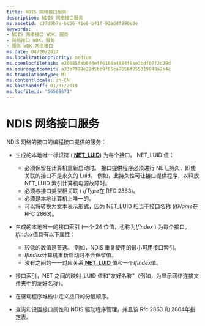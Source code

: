 ```yaml
---
title: NDIS 网络接口服务
description: NDIS 网络接口服务
ms.assetid: c37d9b7e-bc56-41e6-b41f-92a6df890e8e
keywords:
- NDIS 网络接口 WDK，服务
- 网络接口 WDK，服务
- 服务 WDK 网络接口
ms.date: 04/20/2017
ms.localizationpriority: medium
ms.openlocfilehash: e26685fab844eff6166a4884f9ae3bdf07f2d29d
ms.sourcegitcommit: a33b7978e22d5bb9f65ca7056f955319049a2e4c
ms.translationtype: MT
ms.contentlocale: zh-CN
ms.lasthandoff: 01/31/2019
ms.locfileid: "56568671"
---
```

# <a name="ndis-network-interface-services"></a>NDIS 网络接口服务





NDIS 网络的接口的编程接口提供的服务：

-   生成的本地唯一标识符 ( [ **NET\_LUID**](https://msdn.microsoft.com/library/windows/hardware/ff568747)) 为每个接口。 NET\_LUID 值：
    -   必须保留在计算机重新启动时。 接口提供程序必须进行 NET\_持久，即使关联的接口不是永久的 Luid。 例如，此持久性可让接口提供程序，以释放 NET\_LUID 索引计算机电源故障时。
    -   必须与接口类型相关联 ( *IfType*在 RFC 2863)。
    -   必须是本地计算机上唯一的。
    -   可以将转换为文本表示形式，因为 NET\_LUID 相当于接口名称 (*ifName*在 RFC 2863)。
-   生成的本地唯一的接口索引 (一个 24 位值，也称为*IfIndex* ) 为每个接口。 *IfIndex*值具有以下属性：
    -   较低的数值是首选。 例如，NDIS 重复使用的最小可用接口索引。
    -   *IfIndex*计算机重新启动时不会保留值。
    -   没有之间的一一对应关系[ **NET\_LUID** ](https://msdn.microsoft.com/library/windows/hardware/ff568747)值和一个*IfIndex*值。
-   接口索引，NET 之间的映射\_LUID 值和"友好名称"（例如，为显示网络连接文件夹中的友好名称）。

-   在驱动程序堆栈中定义接口的分层顺序。

-   查询和设置接口属性和 NDIS 驱动程序管理，并且该 Rfc 2863 和 2864年指定表。

 

 





